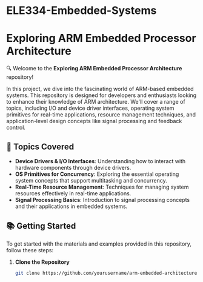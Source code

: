 # ELE334-Embedded-Systems
# Exploring ARM Embedded Processor Architecture

🔍 Welcome to the **Exploring ARM Embedded Processor Architecture** repository! 

In this project, we dive into the fascinating world of ARM-based embedded systems. This repository is designed for developers and enthusiasts looking to enhance their knowledge of ARM architecture. We'll cover a range of topics, including I/O and device driver interfaces, operating system primitives for real-time applications, resource management techniques, and application-level design concepts like signal processing and feedback control.

## 📌 Topics Covered

- **Device Drivers & I/O Interfaces**: Understanding how to interact with hardware components through device drivers.
- **OS Primitives for Concurrency**: Exploring the essential operating system concepts that support multitasking and concurrency.
- **Real-Time Resource Management**: Techniques for managing system resources effectively in real-time applications.
- **Signal Processing Basics**: Introduction to signal processing concepts and their applications in embedded systems.

## 📚 Getting Started

To get started with the materials and examples provided in this repository, follow these steps:

1. **Clone the Repository**
   ```bash
   git clone https://github.com/yourusername/arm-embedded-architecture.git
